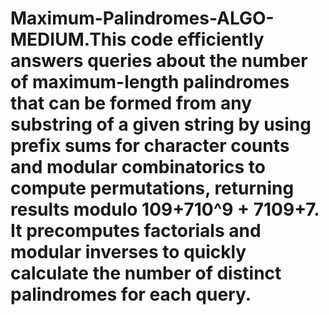 # Maximum-Palindromes-ALGO-MEDIUM.This code efficiently answers queries about the number of maximum-length palindromes that can be formed from any substring of a given string by using prefix sums for character counts and modular combinatorics to compute permutations, returning results modulo 109+710^9 + 7109+7. It precomputes factorials and modular inverses to quickly calculate the number of distinct palindromes for each query.
